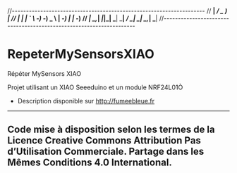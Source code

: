 //--------------------------------------------------------------------
//   __|              _/           _ )  |
//   _| |  |   ` \    -_)   -_)    _ \  |   -_)  |  |   -_)
//  _| \_,_| _|_|_| \___| \___|   ___/ _| \___| \_,_| \___|
//--------------------------------------------------------------------
# RepeterMySensorsXIAO

Répéter MySensors XIAO

Projet utilisant un XIAO Seeeduino et un module NRF24L01Ò

- Description disponible sur http://fumeebleue.fr

------------------------------------------------------------------------------------
Code mise à disposition selon les termes de la Licence Creative Commons Attribution
Pas d’Utilisation Commerciale.
Partage dans les Mêmes Conditions 4.0 International.
------------------------------------------------------------------------------------